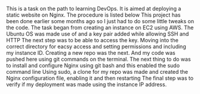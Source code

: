 This is a task on the path to learning DevOps. It is aimed at deploying a static website on Nginx. The procedure is listed below
This project has been done earlier some months ago so I just had to do some little tweaks on the code.
The task began from creating an instance on EC2 using AWS. The Ubuntu OS was made use of and a key pair added while allowing SSH and HTTP
The next step was to be able to access the key. Moving into the correct directory for eacsy access and setting permissions and including my instance ID.
Creating a new repo was the next. And my code was pushed here using git commands on the terminal.
The next thing to do was to install and configure Nginx using git bash and this enabled the sudo command line
Using sudo, a clone for my repo was made and created the Nginx configuration file, enabling it and then restarting
The final step was to verify if my deployment was made using the instance IP address.
